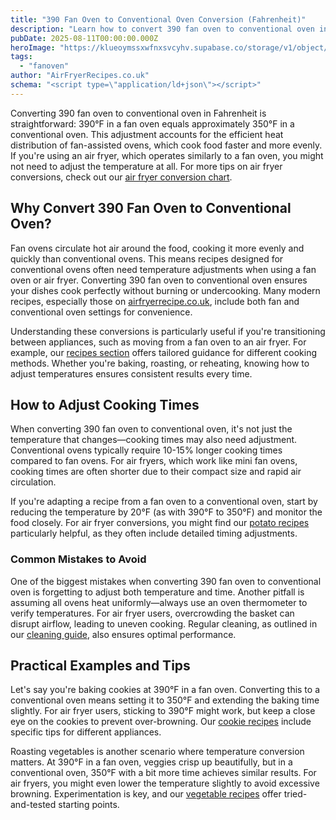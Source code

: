 ```yaml
---
title: "390 Fan Oven to Conventional Oven Conversion (Fahrenheit)"
description: "Learn how to convert 390 fan oven to conventional oven in Fahrenheit with our simple guide. Perfect for air fryer users and home bakers!"
pubDate: 2025-08-11T00:00:00.000Z
heroImage: "https://klueoymssxwfnxsvcyhv.supabase.co/storage/v1/object/public/md/390-fan-oven-to-conventional-oven-conversion-fahrenheit-e61d6b7c.png"
tags:
  - "fanoven"
author: "AirFryerRecipes.co.uk"
schema: "<script type=\"application/ld+json\"></script>"
---
```


<p>Converting 390 fan oven to conventional oven in Fahrenheit is straightforward: 390°F in a fan oven equals approximately 350°F in a conventional oven. This adjustment accounts for the efficient heat distribution of fan-assisted ovens, which cook food faster and more evenly. If you're using an air fryer, which operates similarly to a fan oven, you might not need to adjust the temperature at all. For more tips on air fryer conversions, check out our <a href=https://www.airfryerrecipe.co.uk/air-fryer-conversion-chart>air fryer conversion chart</a>.</p>

<h2>Why Convert 390 Fan Oven to Conventional Oven?</h2>
<p>Fan ovens circulate hot air around the food, cooking it more evenly and quickly than conventional ovens. This means recipes designed for conventional ovens often need temperature adjustments when using a fan oven or air fryer. Converting 390 fan oven to conventional oven ensures your dishes cook perfectly without burning or undercooking. Many modern recipes, especially those on <a href=https://www.airfryerrecipe.co.uk>airfryerrecipe.co.uk</a>, include both fan and conventional oven settings for convenience.</p>
<p>Understanding these conversions is particularly useful if you're transitioning between appliances, such as moving from a fan oven to an air fryer. For example, our <a href=https://www.airfryerrecipe.co.uk/recipes>recipes section</a> offers tailored guidance for different cooking methods. Whether you're baking, roasting, or reheating, knowing how to adjust temperatures ensures consistent results every time.</p>

<h2>How to Adjust Cooking Times</h2>
<p>When converting 390 fan oven to conventional oven, it's not just the temperature that changes—cooking times may also need adjustment. Conventional ovens typically require 10-15% longer cooking times compared to fan ovens. For air fryers, which work like mini fan ovens, cooking times are often shorter due to their compact size and rapid air circulation.</p>
<p>If you're adapting a recipe from a fan oven to a conventional oven, start by reducing the temperature by 20°F (as with 390°F to 350°F) and monitor the food closely. For air fryer conversions, you might find our <a href=https://www.airfryerrecipe.co.uk/recipe-category/potatoes>potato recipes</a> particularly helpful, as they often include detailed timing adjustments.</p>

<h3>Common Mistakes to Avoid</h3>
<p>One of the biggest mistakes when converting 390 fan oven to conventional oven is forgetting to adjust both temperature and time. Another pitfall is assuming all ovens heat uniformly—always use an oven thermometer to verify temperatures. For air fryer users, overcrowding the basket can disrupt airflow, leading to uneven cooking. Regular cleaning, as outlined in our <a href=https://www.airfryerrecipe.co.uk/air-fryer-cleaner>cleaning guide</a>, also ensures optimal performance.</p>

<h2>Practical Examples and Tips</h2>
<p>Let's say you're baking cookies at 390°F in a fan oven. Converting this to a conventional oven means setting it to 350°F and extending the baking time slightly. For air fryer users, sticking to 390°F might work, but keep a close eye on the cookies to prevent over-browning. Our <a href=https://www.airfryerrecipe.co.uk/recipe-category/cookies>cookie recipes</a> include specific tips for different appliances.</p>
<p>Roasting vegetables is another scenario where temperature conversion matters. At 390°F in a fan oven, veggies crisp up beautifully, but in a conventional oven, 350°F with a bit more time achieves similar results. For air fryers, you might even lower the temperature slightly to avoid excessive browning. Experimentation is key, and our <a href=https://www.airfryerrecipe.co.uk/recipe-category/vegetables>vegetable recipes</a> offer tried-and-tested starting points.</p>